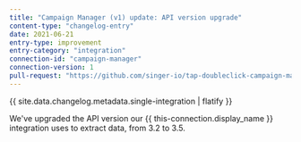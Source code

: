 ```yaml
---
title: "Campaign Manager (v1) update: API version upgrade"
content-type: "changelog-entry"
date: 2021-06-21
entry-type: improvement
entry-category: "integration"
connection-id: "campaign-manager"
connection-version: 1
pull-request: "https://github.com/singer-io/tap-doubleclick-campaign-manager/pull/20"
---
```

{{ site.data.changelog.metadata.single-integration | flatify }}

We've upgraded the API version our {{ this-connection.display_name }} integration uses to extract data, from 3.2 to 3.5.